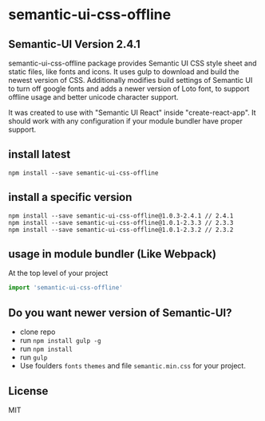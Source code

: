 # semantic-ui-css-offline
## Semantic-UI Version 2.4.1
semantic-ui-css-offline package provides Semantic UI CSS style sheet and static files, like fonts and icons.
It uses gulp to download and build the newest version of CSS. Additionally modifies build settings of Semantic UI to turn off google fonts and adds a newer version of Loto font, to support offline usage and better unicode character support.

It was created to use with "Semantic UI React" inside "create-react-app". It should work with any configuration if your module bundler have proper support.


## install latest

```npm install --save semantic-ui-css-offline```



##  install a specific version
```
npm install --save semantic-ui-css-offline@1.0.3-2.4.1 // 2.4.1
npm install --save semantic-ui-css-offline@1.0.1-2.3.3 // 2.3.3
npm install --save semantic-ui-css-offline@1.0.1-2.3.2 // 2.3.2
```


## usage in module bundler (Like Webpack)

At the top level of your project
```JavaScript
import 'semantic-ui-css-offline'
```


##  Do you want newer version of Semantic-UI?

* clone repo
* run ```npm install gulp -g```
* run ```npm install```
* run ```gulp```
* Use foulders ```fonts``` ```themes``` and file ```semantic.min.css``` for your project.


License
----

MIT
